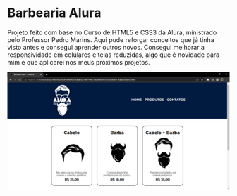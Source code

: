 # Barbearia Alura  
Projeto feito com base no Curso de HTML5 e CSS3 da Alura, ministrado pelo Professor Pedro Marins. Aqui pude reforçar conceitos que já tinha visto antes e consegui aprender outros novos. Consegui melhorar a responsividade em celulares e telas reduzidas, algo que é novidade para mim e que aplicarei nos meus próximos projetos.


<img src="/assets/img/BarbeariaAluraPrint.png" alt="Print da Página"/>
